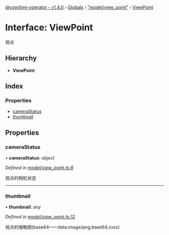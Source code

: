 [@yzw/bim-operator - v1.4.0](../README.md) › [Globals](../globals.md) › ["model/view_point"](../modules/_model_view_point_.md) › [ViewPoint](_model_view_point_.viewpoint.md)

# Interface: ViewPoint

视点

## Hierarchy

* **ViewPoint**

## Index

### Properties

* [cameraStatus](_model_view_point_.viewpoint.md#camerastatus)
* [thumbnail](_model_view_point_.viewpoint.md#thumbnail)

## Properties

###  cameraStatus

• **cameraStatus**: *object*

*Defined in [model/view_point.ts:8](https://github.com/youkaisteve/bim-operator/blob/16b53dc/src/model/view_point.ts#L8)*

视点的相机状态

___

###  thumbnail

• **thumbnail**: *any*

*Defined in [model/view_point.ts:12](https://github.com/youkaisteve/bim-operator/blob/16b53dc/src/model/view_point.ts#L12)*

视点的缩略图(base64——data:image/png;base64,xxxx)
